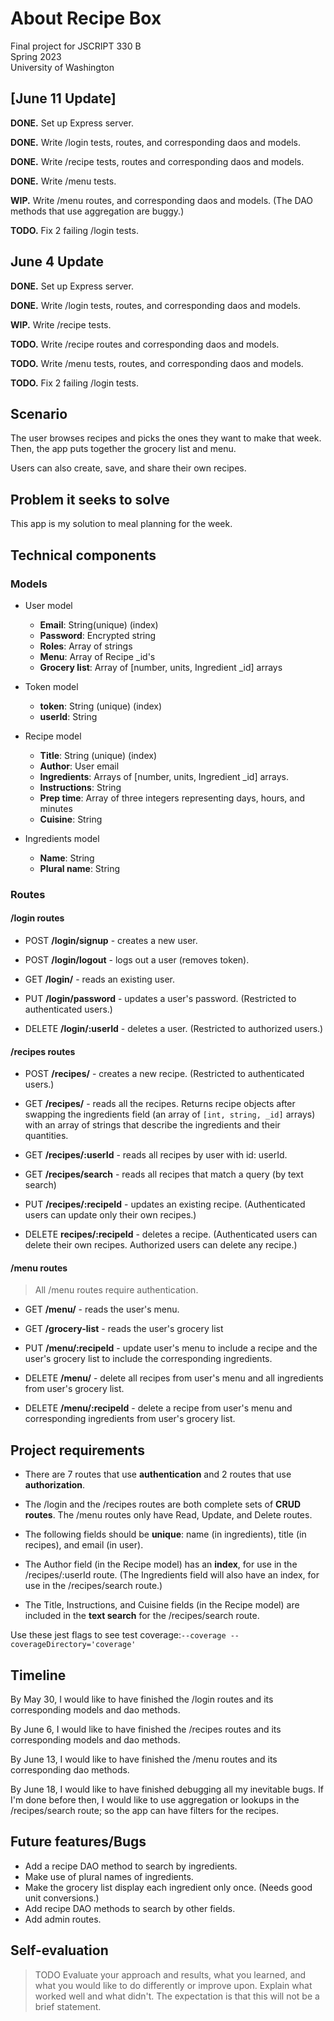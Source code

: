 # About **Recipe Box**

Final project for JSCRIPT 330 B <br>
Spring 2023 <br>
University of Washington

## [June 11 Update]

**DONE.** Set up Express server.

**DONE.** Write /login tests, routes, and corresponding daos and models.

**DONE.**  Write /recipe tests, routes and corresponding daos and models.

**DONE.**  Write /menu tests.

**WIP.** Write /menu routes, and corresponding daos and models. (The DAO methods that use aggregation are buggy.)

**TODO.** Fix 2 failing /login tests.

## June 4 Update

**DONE.** Set up Express server.

**DONE.** Write /login tests, routes, and corresponding daos and models.

**WIP.**  Write /recipe tests.

**TODO.** Write /recipe routes and corresponding daos and models.

**TODO.** Write /menu tests, routes, and corresponding daos and models.

**TODO.** Fix 2 failing /login tests.

## Scenario

The user browses recipes and picks the ones they want to make that week. Then, the app puts together the grocery list and menu.

Users can also create, save, and share their own recipes.

## Problem it seeks to solve

This app is my solution to meal planning for the week.

## Technical components

### Models

- User model
  - **Email**: String(unique) (index)
  - **Password**: Encrypted string
  - **Roles**: Array of strings
  - **Menu**: Array of Recipe _id's
  - **Grocery list**: Array of [number, units, Ingredient _id] arrays

- Token model
  - **token**: String (unique) (index)
  - **userId**: String

- Recipe model
  - **Title**: String (unique) (index)
  - **Author**: User email
  - **Ingredients**: Arrays of [number, units, Ingredient _id] arrays.
  - **Instructions**: String
  - **Prep time**: Array of three integers representing days, hours, and minutes
  - **Cuisine**: String

- Ingredients model
  - **Name**: String
  - **Plural name**: String

### Routes

#### /login routes

- POST **/login/signup** - creates a new user.

- POST **/login/logout** - logs out a user (removes token).

- GET **/login/** - reads an existing user.

- PUT **/login/password** - updates a user's password. (Restricted to authenticated users.)

- DELETE **/login/:userId** - deletes a user. (Restricted to authorized users.)

#### /recipes routes

- POST **/recipes/** - creates a new recipe. (Restricted to authenticated users.)

- GET **/recipes/** - reads all the recipes. Returns recipe objects after swapping the ingredients field (an array of `[int, string, _id]` arrays) with an array of strings that describe the ingredients and their quantities.

- GET **/recipes/:userId** - reads all recipes by user with id: userId.

- GET **/recipes/search** - reads all recipes that match a query (by text search)

- PUT **/recipes/:recipeId** - updates an existing recipe. (Authenticated users can update only their own recipes.)

- DELETE **recipes/:recipeId** - deletes a recipe. (Authenticated users can delete their own recipes. Authorized users can delete any recipe.)

#### /menu routes

> All /menu routes require authentication.

- GET **/menu/** - reads the user's menu.

- GET **/grocery-list** - reads the user's grocery list

- PUT **/menu/:recipeId** - update user's menu to include a recipe and the user's grocery list to include the corresponding ingredients.

- DELETE **/menu/** - delete all recipes from user's menu and all ingredients from user's grocery list.

- DELETE **/menu/:recipeId** - delete a recipe from user's menu and corresponding ingredients from user's grocery list.

## Project requirements

- There are 7 routes that use **authentication** and 2 routes that use **authorization**.

- The /login and the /recipes routes are both complete sets of **CRUD routes**. The /menu routes only have Read, Update, and Delete routes.

- The following fields should be **unique**: name (in ingredients), title (in recipes), and  email (in user).

- The Author field (in the Recipe model) has an **index**, for use in the /recipes/:userId route. (The Ingredients field will also have an index, for use in the /recipes/search route.)

- The Title, Instructions, and Cuisine fields (in the Recipe model) are included in the **text search** for the /recipes/search route.

Use these jest flags to see test coverage:` --coverage --coverageDirectory='coverage' `

## Timeline

By May 30, I would like to have finished the /login routes and its corresponding models and dao methods.

By June 6, I would like to have finished the /recipes routes and its corresponding models and dao methods.

By June 13, I would like to have finished the /menu routes and its corresponding dao methods.

By June 18, I would like to have finished debugging all my inevitable bugs. If I'm done before then, I would like to use aggregation or lookups in the /recipes/search route; so the app can have filters for the recipes.

## Future features/Bugs

- Add a recipe DAO method to search by ingredients.
- Make use of plural names of ingredients.
- Make the grocery list display each ingredient only once. (Needs good unit conversions.)
- Add recipe DAO methods to search by other fields.
- Add admin routes.

## Self-evaluation

> TODO Evaluate your approach and results, what you learned, and what you would like to do differently or improve upon. Explain what worked well and what didn't. The expectation is that this will not be a brief statement.